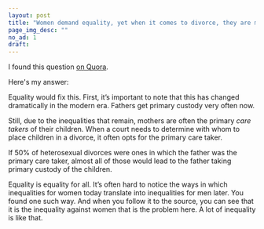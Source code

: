 ```yaml
---
layout: post
title: "Women demand equality, yet when it comes to divorce, they are most likely to win child custody and child support, putting the father into poverty. How do we fix this?"
page_img_desc: ""
no_ad: 1
draft:
---
```


I found this question <a href="https://www.quora.com/Women-demand-equality-yet-when-it-comes-to-divorce-they-are-most-likely-to-win-child-custody-and-child-support-putting-the-father-into-poverty-How-do-we-fix-this">on Quora</a>.

Here's my answer:

Equality would fix this. First, it’s important to note that this has changed dramatically in the modern era. Fathers get primary custody very often now.

Still, due to the inequalities that remain, mothers are often the primary <i>care takers</i> of their children. When a court needs to determine with whom to place children in a divorce, it often opts for the primary care taker.

If 50% of heterosexual divorces were ones in which the father was the primary care taker, almost all of those would lead to the father taking primary custody of the children.

Equality is equality for all. It’s often hard to notice the ways in which inequalities for women today translate into inequalities for men later. You found one such way. And when you follow it to the source, you can see that it is the inequality against women that is the problem here. A lot of inequality is like that.
